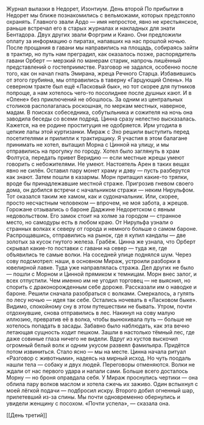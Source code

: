 Журнал вылазки в Недорет, Изонтиум. День второй
По прибытии в Недорет мы ближе познакомились с вельможами, которых предстояло охранять. Главного звали Ардо — имя непростое, явно не крестьянское, раньше встречал его в старых журналах и накладных для знати Бентадора. Двух других звали Форгрим и Киано. Они предложили оплату за информацию о пиратах, напавших на нас прошлой ночью.
После прощания в гавани мы направились на площадь, собираясь зайти в трактир, но путь нам преградил, как оказалось позже, распорядитель гавани Орберт — мерзкий по манерам старик, напрочь лишённый представлений о гостеприимстве. Разговор не задался, особенно после того, как он начал гнать Эмирана, жреца Речного Старца. Избавившись от этого грубияна, мы отправились в таверну «Гарцующий Олень». На северном тракте был ещё «Ласковый бык», но тот скорее для путников попроще, а нам хотелось чего-то посолиднее после душных кают.
И в «Олене» без приключений не обошлось. За одним из центральных столиков располагалась роскошная, по меркам местных, наверное, мадам. В поисках собеседника, собутыльника и сожителя на ночь она заводила беседы со всеми подряд. Цинна сразу нелестно высказалась. Кажется, на ее родине проституция не одобряется. Ирм угодила в цепкие лапы этой куртизанки. Мираж с Эхо решили выступить перед посетителями и прилипли к трактирщику. Я участия в этом балагане принимать не хотел, вытащил Морна с Цинной на улицу, и мы отправились на прогулку по городу.
Хотел было заглянуть в храм Фолтуса, передать привет Веридию — если местные жрецы умеют говорить с небожителями. Не умеют. Настоятель Арен в таких вещах явно не силён. Оставил пару монет храму и дэву — пусть разберутся как знают.
Затем пошли в казармы. Морн притащил какие-то тряпки, вроде бы принадлежавшие местной страже. Пригрозив гневом своего дома, он добился встречи с начальником стражи — неким Нирульфом. Тот оказался таким же хамом, как и судоначальник. Или, скорее, просто несчастным человеком — впрочем, не моя забота, а жрецов.
Горожане отзывались о бароне Даджине Недоретском с явным недовольством. Его замок стоит на холме за городом — странное место, но самодуры есть в любом краю. От Нирульфа узнали о странных волках к северу от города и немного больше о самом бароне. Распрощавшись, отправились на рынок, где я купил кандалы — две золотых за кусок гнутого железа. Грабёж. Цинна же узнала, что Орберт скрывал какие-то поставки с гавани на север — туда же, где объявились те самые волки.
На соседней улице поднялся шум. Через сову подсмотрел: наши, в основном Мираж, устроили разборки в ювелирной лавке. Туда уже направлялась стража. Дел других не было — пошли с Морном и Цинной прямиком к темницам. Морн внес залог, и всех отпустили. Чем именно им не угодил торговец — не выяснил, но спорить с драконорожденным себе дороже.
Рассказали им о наводке и бароне. Решили сначала разобраться с волками. Смеркалось, а гулять по лесу ночью — идея так себе. Остались ночевать в «Ласковом быке». Видимо, спокойному сну в этом путешествии не бывать.
Утром, почти отдохнувшие, снова отправились в лес. Накинул на сову малую иллюзию, превратив её в волка, чтобы вынюхивала путь — больше не хотелось попадать в засады. Забавно было наблюдать, как эта вечно летающая сущность ходит пешком.
Зашли в настолько тёмный лес, где даже совиные глаза ничего не видели. Вдруг из кустов выскочил огромный белый волк и одним укусом развеял фамильяра. Придётся потом извиниться. Стало ясно — мы на месте. Цинна начала ритуал «Разговор с животными», надеясь на мирный исход. Но чуть поодаль нашли тела — собаку и двух людей. Переговоры отменяются.
Волки не ждали от нас первого удара и напали сами. Больше всего досталось Морну — но броня оправдала себя. У Мираж проснулись чертики — она облила пару волков маслом и хотела сжечь их заживо. Один вспыхнул с моей лёгкой подачи — подбросил искру. Второго добил огненный шар, прилетевший из-за спины. Мы почти одновременно обернулись и увидели женщину с посохом. «Почти успела», — сказала она.

[[День третий]]